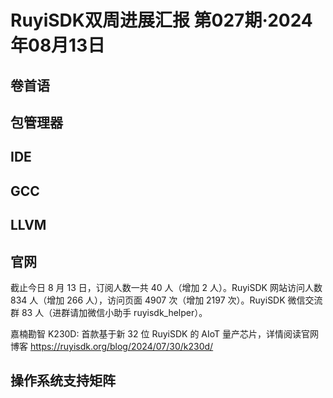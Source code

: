 # RuyiSDK双周进展汇报  第027期·2024年08月13日

## 卷首语


## 包管理器


## IDE


## GCC


## LLVM


## 官网

截止今日 8 月 13 日，订阅人数一共 40 人（增加 2 人）。RuyiSDK 网站访问人数 834 人（增加 266 人），访问页面 4907 次（增加 2197 次）。RuyiSDK 微信交流群 83 人（进群请加微信小助手 ruyisdk_helper）。

嘉楠勘智 K230D: 首款基于新 32 位 RuyiSDK 的 AIoT 量产芯片，详情阅读官网博客 https://ruyisdk.org/blog/2024/07/30/k230d/

## 操作系统支持矩阵
